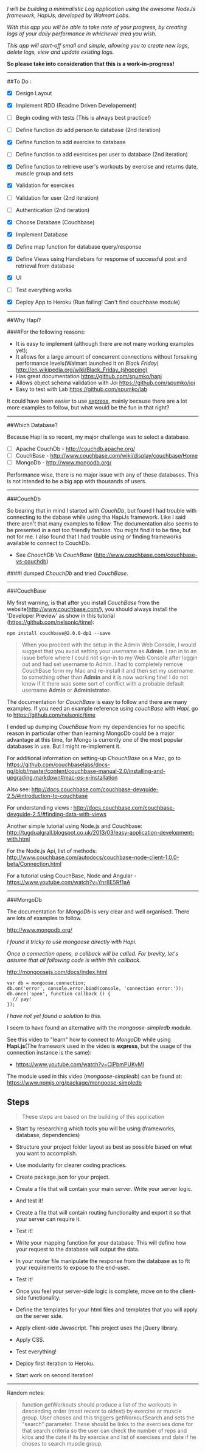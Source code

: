 *I will be building a minimalistic Log application using the awesome NodeJs framework,
HapiJs, developed by Walmart Labs.*

*With this app you will be able to take note of your progress,
by creating logs of your daily performance in whichever area you wish.*

*This app will start-off small and simple, allowing you to create new logs,
delete logs, view and update existing logs.*

**So please take into consideration that this is a work-in-progress!**

---

##To Do :

- [x] Design Layout
- [x] Implement RDD (Readme Driven Developement)
- [ ] Begin coding with tests (This is always best practice!)
- [ ] Define function do add person to database (2nd iteration)
- [x] Define function to add exercise to database
- [ ] Define function to add exercises per user to database (2nd iteration)
- [x] Define function to retrieve user's workouts by exercise and returns date, muscle group and sets
- [x] Validation for exercises
- [ ] Validation for user (2nd iteration)
- [ ] Authentication (2nd iteration)
- [x] Choose Database (Couchbase)
- [x] Implement Database
- [x] Define map function for database query/response
- [x] Define Views using Handlebars for response of successful post and retrieval from database
- [x] UI
- [ ] Test everything works
- [x] Deploy App to Heroku (Run failing! Can't find couchbase module)


---

##Why Hapi?

####For the following reasons:
* It is easy to implement (although there are not many working examples yet);
* It allows for a large amount of concurrent connections without forsaking performance levels(Walmart launched it on *Black Friday*) http://en.wikipedia.org/wiki/Black_Friday_(shopping)
* Has great documentation https://github.com/spumko/hapi
* Allows object schema validation with Joi https://github.com/spumko/joi
* Easy to test with Lab https://github.com/spumko/lab

It could have been easier to use [express](http://expressjs.com/), mainly because there are a lot more examples to follow, but what would be the fun in that right?

---

##Which Database?

Because Hapi is so recent, my major challenge was to select a database.

- [ ] Apache CouchDb - http://couchdb.apache.org/
- [ ] CouchBase - http://www.couchbase.com/wiki/display/couchbase/Home
- [ ] MongoDb - http://www.mongodb.org/

Performance wise, there is no major issue with any of these databases. This is not intended to be a big app with thousands of users.

---

###CouchDb

So bearing that in mind I started with *CouchDb*, but found I had trouble with connecting to the dabase while using tha HapiJs framework. Like I said there aren't that many examples to follow.
The documentation also seems to be presented in a not too friendly fashion. You might find it to be fine, but not for me.
I also found that I had trouble using or finding frameworks available to connect to CouchDb.

* See *ChouchDb* Vs *CouchBase* (http://www.couchbase.com/couchbase-vs-couchdb)

####I dumped *ChouchDb* and tried *CouchBase*.

---

###CouchBase

My first warning, is that after you install *CouchBase* from the website(http://www.couchbase.com/), you should always install the 'Developer Preview' as show in this tutorial (https://github.com/nelsonic/time):

```
npm install couchbase@2.0.0-dp1 --save
```
>When you proceed with the setup in the Admin Web Console, I would suggest that you avoid setting your username as **Admin**. I ran in to an issue before where I could not sign-in to my Web Console after loggin out and had set username to Admin. I had to completely remove CouchBase form my Mac and re-install it and then set my username to something other than **Admin** and it is now working fine! I do not know if it there was some sort of conflict with a probable default username **Admin** or **Administrator**.

The documentation for *CouchBase* is easy to follow and there are many examples.
If you need an example reference using *couchBase* with *Hapi*, go to https://github.com/nelsonic/time

I ended up dumping *CouchBase* from my dependencies for no specific reason in particular other than learning MongoDb could be a major advantage at this time, for Mongo is currently one of the most popular databases in use.
But I might re-implement it.

For additional information on setting-up *ChouchBase* on a Mac, go to https://github.com/couchbaselabs/docs-ng/blob/master/content/couchbase-manual-2.0/installing-and-upgrading.markdown#mac-os-x-installation

Also see: http://docs.couchbase.com/couchbase-devguide-2.5/#introduction-to-couchbase

For understanding views : http://docs.couchbase.com/couchbase-devguide-2.5/#finding-data-with-views

Another simple tutorial using Node.js and Couchbase: http://tugdualgrall.blogspot.co.uk/2013/03/easy-application-development-with.html

For the Node.js Api, list of methods: http://www.couchbase.com/autodocs/couchbase-node-client-1.0.0-beta/Connection.html

For a tutorial using CouchBase, Node and Angular - https://www.youtube.com/watch?v=Ynr8E5Rf1aA

---

###MongoDb

The documentation for *MongoDb* is very clear and well organised.
There are lots of examples to follow.

http://www.mongodb.org/

*I found it tricky to use mongoose directly with Hapi.*

*Once a connection opens, a callback will be called. For brevity, let's assume that all following code is within this callback.*

http://mongoosejs.com/docs/index.html
```
var db = mongoose.connection;
db.on('error', console.error.bind(console, 'connection error:'));
db.once('open', function callback () {
  // yay!
});
```
*I have not yet found a solution to this.*

I seem to have found an alternative with the *mongoose-simpledb* module.

See this video to "learn" how to connect to *MongoDb* while using **Hapi.js**(The framework used in the video is **express**, but the usage of the connection instance is the same):
* https://www.youtube.com/watch?v=CIPbmPUKyMI

The module used in this video (*mongoose-simpledb*) can be found at: https://www.npmjs.org/package/mongoose-simpledb

## Steps

>These steps are based on the building of this application

- Start by researching which tools you will be using (frameworks, database, dependencies)

- Structure your project folder layout as best as possible based on what you want to accomplish.

- Use modularity for clearer coding practices.

- Create package.json for your project.

- Create a file that will contain your main server. Write your server logic.

- And test it!

- Create a file that will contain routing functionality and export it so that your server can require it.

- Test it!

- Write your mapping function for your database. This will define how your request to the database will output the data.

- In your router file manipulate the response from the database as to fit your requirements to expose to the end-user.

- Test it!

- Once you feel your server-side logic is complete, move on to the client-side functionality.

- Define the templates for your html files and templates that you will apply on the server side.

- Apply client-side Javascript. This project uses the jQuery library.

- Apply CSS.

- Test everything!

- Deploy first iteration to Heroku.

- Start work on second iteration!

---

Random notes:

> function getWorkouts should produce a list of the workouts in descending order (most recent to oldest) by exercise or muscle group. User choses and this triggers getWorkoutSearch
> and sets the "search" parameter.
> These should be links to the exercises done for that search criteria so the user can check the number of reps and kilos and the date if its by exercise
> and list of exercises and date if he choses to search muscle group.
